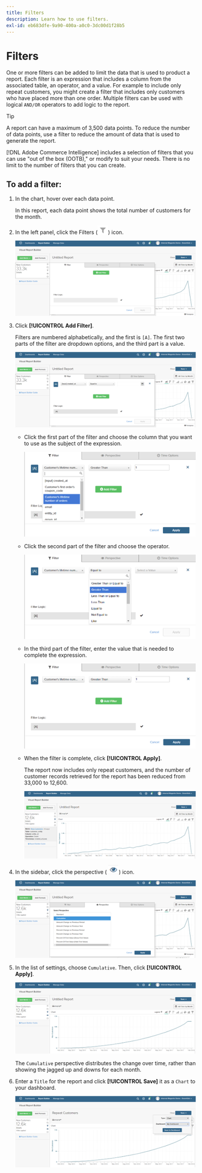 ```yaml
---
title: Filters
description: Learn how to use filters.
exl-id: eb683dfe-9a90-400a-a0c0-3dc00d1f28b5
---
```

# Filters

One or more filters can be added to limit the data that is used to product a report. Each filter is an expression that includes a column from the associated table, an operator, and a value. For example to include only repeat customers, you might create a filter that includes only customers who have placed more than one order. Multiple filters can be used with logical `AND/OR` operators to add logic to the report.

>[!TIP]
>
>A report can have a maximum of 3,500 data points. To reduce the number of data points, use a filter to reduce the amount of data that is used to generate the report.

[!DNL Adobe Commerce Intelligence] includes a selection of filters that you can use "out of the box (OOTB)," or modify to suit your needs. There is no limit to the number of filters that you can create.

## To add a filter:

1. In the chart, hover over each data point.

   In this report, each data point shows the total number of customers for the month.

1. In the left panel, click the Filters (![](../../assets/magento-bi-btn-filter.png)) icon.

    ![Add Filter](../../assets/magento-bi-report-builder-filter-add.png)

1. Click **[!UICONTROL Add Filter]**.

    Filters are numbered alphabetically, and the first is `[A]`. The first two parts of the filter are dropdown options, and the third part is a value.

      ![](../../assets/magento-bi-report-builder-filter-add-a.png)

    * Click the first part of the filter and choose the column that you want to use as the subject of the expression.

        ![Choose First Part of Filter](../../assets/magento-bi-report-builder-filter-part1.png)

    * Click the second part of the filter and choose the operator.

        ![Choose the operator](../../assets/magento-bi-report-builder-filter-part2.png)

    * In the third part of the filter, enter the value that is needed to complete the expression.

        ![Enter the value](../../assets/magento-bi-report-builder-filter-part3.png)

    * When the filter is complete, click **[!UICONTROL Apply]**.

        The report now includes only repeat customers, and the number of customer records retrieved for the report has been reduced from 33,000 to 12,600.

        ![Filtered Report](../../assets/magento-bi-report-builder-filter-report.png)<!--{: .zoom}-->

1. In the sidebar, click the perspective ( ![](../../assets/magento-bi-btn-perspective.png)) icon.

    ![Perspective](../../assets/magento-bi-report-builder-filter-perspective.png)<!--{: .zoom}-->

1. In the list of settings, choose `Cumulative`. Then, click **[!UICONTROL Apply]**.

    ![Cumulative Perspective](../../assets/magento-bi-report-builder-filter-perspective-cumulative.png)

    The `Cumulative` perspective distributes the change over time, rather than showing the jagged up and downs for each month.

1. Enter a `Title` for the report and click **[!UICONTROL Save]** it as a `Chart` to your dashboard.

    ![Save to Dashboard](../../assets/magento-bi-report-builder-filter-perspective-cumulative-save.png)
